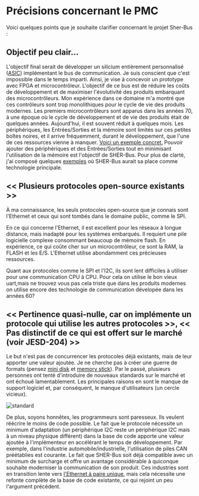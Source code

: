 # Précisions concernant le PMC

Voici quelques points que je souhaite clarifier concernant le projet Sher-Bus :

## Objectif peu clair...

L'objectif final serait de développer un silicium entièrement personnalisé ([ASIC](https://fr.wikipedia.org/wiki/Application-specific_integrated_circuit)) implémentant le bus de communication. Je suis conscient que c'est impossible dans le temps imparti. Ainsi, je vise à concevoir un prototype avec FPGA et microcontrôleur. L'objectif de ce bus est de réduire les coûts de développement et de maximiser l'évolutivité des produits embarquant des microcontrôleurs. Mon expérience dans ce domaine m'a montré que ces contrôleurs sont trop monolithiques pour le cycle de vie des produits modernes. Les premiers microcontrôleurs sont apparus dans les années 70, à une époque où le cycle de développement et de vie des produits était de quelques années. Aujourd'hui, il est souvent réduit à quelques mois. Les périphériques, les Entrées/Sorties et la mémoire sont limités sur ces petites boîtes noires, et il arrive fréquemment, durant le développement, que l'une de ces ressources vienne à manquer. [Voici un exemple concret.](https://youtu.be/SFrUINyYcEA?feature=shared&t=52) Pouvoir ajouter des périphériques et des Entrées/Sorties tout en minimisant l'utilisation de la mémoire est l'objectif de SHER-Bus. Pour plus de clarté, j'ai composé quelques [exemples](https://github.com/cdg66/SHER-Bus/blob/main/PMC/Examples_application.md) où SHER-Bus aurait sa place comme technologie principale.

##  << Plusieurs protocoles open-source existants >>

À ma connaissance, les seuls protocoles open-source que je connais sont l'Ethernet et ceux qui sont tombés dans le domaine public, comme le SPI.

En ce qui concerne l'Ethernet, il est excellent pour les réseaux à longue distance, mais inadapté pour les systèmes embarqués. Il requiert une pile logicielle complexe consommant beaucoup de mémoire flash. En expérience, ce qui coûte cher sur un microcontrôleur, ce sont la RAM, la FLASH et les E/S. L'Ethernet utilise abondamment ces précieuses ressources.

Quant aux protocoles comme le SPI et l'I2C, ils sont lent difficiles à utiliser pour une communication CPU à CPU. Pour cela on utilise le bon vieux uart,mais ne trouvez vous pas cela triste que dans les produits modernes on utilise encore des technologie de communication dévelopée dans les années 60?

## << Pertinence quasi-nulle, car on implémente un protocole qui utilise les autres protocoles >>, << Pas distinctif de ce qui est offert sur le marché (voir JESD-204) >>

Le but n'est pas de concurrencer les protocoles déjà existants, mais de leur apporter une valeur ajoutée. Je ne cherche pas à créer une guerre de formats (pensez [mini disk](https://fr.wikipedia.org/wiki/MiniDisc) et [memory stick](https://fr.wikipedia.org/wiki/Memory_Stick)). Par le passé, plusieurs personnes ont tenté d'introduire de nouveaux standards sur le marché et ont échoué lamentablement. Les principales raisons en sont le manque de support logiciel et, par conséquent, le manque d'utilisateurs (un cercle vicieux).

![standard](https://imgs.xkcd.com/comics/standards.png)

De plus, soyons honnêtes, les programmeurs sont paresseux. Ils veulent réécrire le moins de code possible. Le fait que le protocole nécessite un minimum d'adaptation (un périphérique I2C reste un périphérique I2C mais à un niveau physique différent) dans la base de code apporte une valeur ajoutée à l'implémenteur en accélérant le temps de développement. Par exemple, dans l'industrie automobile/industrielle, l'utilisation de piles  CAN préétablies est courante. Le fait que SHER-Bus soit déjà compatible avec un minimum de surcharge et offre un avantage considérable à quiconque souhaite moderniser la communication de son produit. Ces industries sont en transition lente vers [l'Ethernet à paire unique](https://www.digikey.ca/en/resources/technology/single-pair-ethernet), mais cela nécessite une refonte complète de la base de code existante, ce qui rejoint un peu l'argument précédent.
